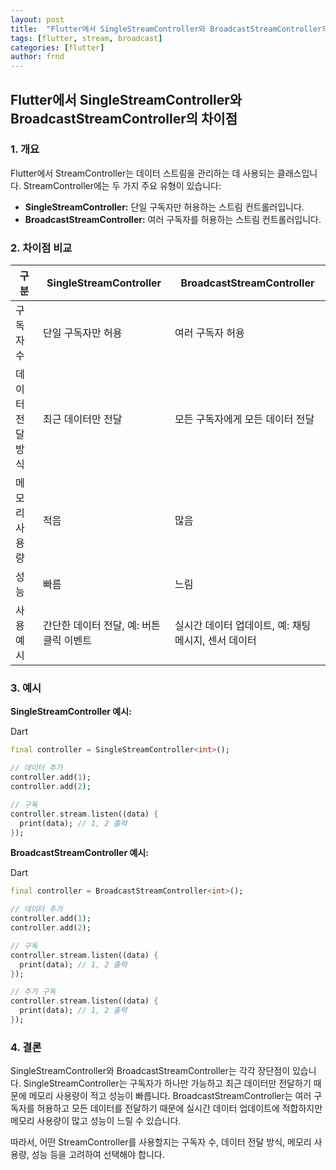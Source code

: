 ```yaml
---
layout: post
title:  "Flutter에서 SingleStreamController와 BroadcastStreamController의 차이점"
tags: [flutter, stream, broadcast]
categories: [flutter]
author: frnd
---
```


## Flutter에서 SingleStreamController와 BroadcastStreamController의 차이점

### 1. 개요

Flutter에서 StreamController는 데이터 스트림을 관리하는 데 사용되는 클래스입니다. StreamController에는 두 가지 주요 유형이 있습니다:

- **SingleStreamController:** 단일 구독자만 허용하는 스트림 컨트롤러입니다.
- **BroadcastStreamController:** 여러 구독자를 허용하는 스트림 컨트롤러입니다.

### 2. 차이점 비교

|구분|SingleStreamController|BroadcastStreamController|
|---|---|---|
|구독자 수|단일 구독자만 허용|여러 구독자 허용|
|데이터 전달 방식|최근 데이터만 전달|모든 구독자에게 모든 데이터 전달|
|메모리 사용량|적음|많음|
|성능|빠름|느림|
|사용 예시|간단한 데이터 전달, 예: 버튼 클릭 이벤트|실시간 데이터 업데이트, 예: 채팅 메시지, 센서 데이터|


### 3. 예시

**SingleStreamController 예시:**

Dart

```dart
final controller = SingleStreamController<int>();

// 데이터 추가
controller.add(1);
controller.add(2);

// 구독
controller.stream.listen((data) {
  print(data); // 1, 2 출력
});
```


**BroadcastStreamController 예시:**

Dart

```dart
final controller = BroadcastStreamController<int>();

// 데이터 추가
controller.add(1);
controller.add(2);

// 구독
controller.stream.listen((data) {
  print(data); // 1, 2 출력
});

// 추가 구독
controller.stream.listen((data) {
  print(data); // 1, 2 출력
});
```

### 4. 결론

SingleStreamController와 BroadcastStreamController는 각각 장단점이 있습니다. SingleStreamController는 구독자가 하나만 가능하고 최근 데이터만 전달하기 때문에 메모리 사용량이 적고 성능이 빠릅니다. BroadcastStreamController는 여러 구독자를 허용하고 모든 데이터를 전달하기 때문에 실시간 데이터 업데이트에 적합하지만 메모리 사용량이 많고 성능이 느릴 수 있습니다.

따라서, 어떤 StreamController를 사용할지는 구독자 수, 데이터 전달 방식, 메모리 사용량, 성능 등을 고려하여 선택해야 합니다.
